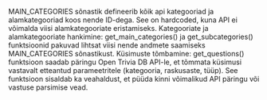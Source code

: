 MAIN_CATEGORIES sõnastik defineerib kõik api kategooriad ja alamkategooriad koos nende ID-dega. 
See on hardcoded, kuna API ei võimalda viisi alamkategooriate eristamiseks.
Kategooriate ja alamkategooriate hankimine: get_main_categories() ja get_subcategories() funktsioonid pakuvad 
lihtsat viisi nende andmete saamiseks MAIN_CATEGORIES sõnastikust.
Küsimuste tõmbamine: get_questions() funktsioon saadab päringu Open Trivia DB API-le, et tõmmata küsimusi 
vastavalt etteantud parameetritele (kategooria, raskusaste, tüüp). See funktsioon sisaldab ka veahaldust, 
et püüda kinni võimalikud API päringu või vastuse parsimise vead.